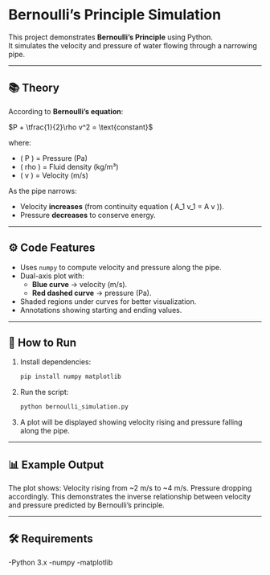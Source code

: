 # Bernoulli’s Principle Simulation

This project demonstrates **Bernoulli’s Principle** using Python.  
It simulates the velocity and pressure of water flowing through a narrowing pipe.

---

## 📚 Theory

According to **Bernoulli’s equation**:

$P + \tfrac{1}{2}\rho v^2 = \text{constant}$

where:
- \( P \) = Pressure (Pa)  
- \( rho \) = Fluid density (kg/m³)  
- \( v \) = Velocity (m/s)  

As the pipe narrows:
- Velocity **increases** (from continuity equation \( A_1 v_1 = A v \)).  
- Pressure **decreases** to conserve energy.

---

## ⚙️ Code Features
- Uses `numpy` to compute velocity and pressure along the pipe.  
- Dual-axis plot with:
  - **Blue curve** → velocity (m/s).  
  - **Red dashed curve** → pressure (Pa).  
- Shaded regions under curves for better visualization.  
- Annotations showing starting and ending values.  

---

## 🚀 How to Run
1. Install dependencies:
   ```bash
   pip install numpy matplotlib
   ```
2. Run the script:
   ```bash
   python bernoulli_simulation.py
   ```
3. A plot will be displayed showing velocity rising and pressure falling along the pipe.

---

## 📊 Example Output

The plot shows:
Velocity rising from ~2 m/s to ~4 m/s.
Pressure dropping accordingly.
This demonstrates the inverse relationship between velocity and pressure predicted by Bernoulli’s principle.

---

## 🛠 Requirements

-Python 3.x
-numpy
-matplotlib